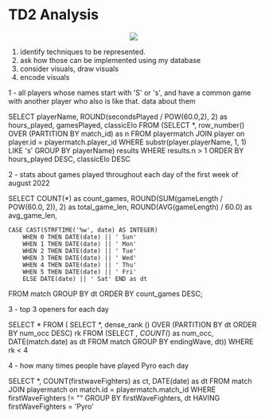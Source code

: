 # TD2 Analysis

<p align="center">
<img src=https://user-images.githubusercontent.com/78244259/183784327-d59589e8-f450-4ed3-b1f2-a70e787a96dc.png>

</p>

1. identify techniques to be represented.
2. ask how those can be implemented using my database
3. consider visuals, draw visuals
4. encode visuals

1 - all players whose names start with 'S' or 's', and have a common game with another player who also is like that.  data about them

SELECT playerName, ROUND(secondsPlayed / POW(60.0,2), 2) as hours_played, gamesPlayed, classicElo
FROM
	(SELECT *, row_number() OVER (PARTITION BY match_id) as n
		FROM playermatch
		JOIN player on player.id = playermatch.player_id
		WHERE substr(player.playerName, 1, 1) LIKE 's'
		GROUP BY playerName) results
WHERE results.n > 1
ORDER BY hours_played DESC, classicElo DESC


2 - stats about games played throughout each day of the first week of august 2022

SELECT COUNT(*) as count_games, ROUND(SUM(gameLength / POW(60.0, 2)), 2) as total_game_len,  ROUND(AVG(gameLength) / 60.0) as avg_game_len,
	
	CASE CAST(STRFTIME('%w', date) AS INTEGER)
		WHEN 0 THEN DATE(date) || ' Sun'
		WHEN 1 THEN DATE(date) || ' Mon'
		WHEN 2 THEN DATE(date) || ' Tue' 
		WHEN 3 THEN DATE(date) || ' Wed' 
		WHEN 4 THEN DATE(date) || ' Thu' 
		WHEN 5 THEN DATE(date) || ' Fri' 
		ELSE DATE(date) || ' Sat' END as dt
FROM match
GROUP BY dt
ORDER BY count_games DESC;

3 - top 3 openers for each day

SELECT * FROM (
SELECT *, dense_rank () OVER (PARTITION BY dt ORDER BY num_occ DESC) rk FROM
(SELECT *, COUNT(*) as num_occ, DATE(match.date) as dt
FROM match
GROUP BY endingWave, dt))
WHERE rk < 4

4 - how many times people have played Pyro each day

SELECT *, COUNT(firstwaveFighters) as ct, DATE(date) as dt FROM match
JOIN playermatch on match.id = playermatch.match_id
WHERE firstWaveFighters != ""
GROUP BY firstWaveFighters, dt
HAVING firstWaveFighters = 'Pyro'
